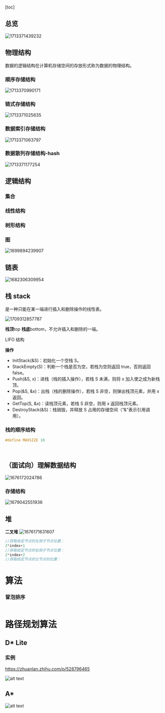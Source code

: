 [toc]

## 总览

![1713371439232](image/数据结构/1713371439232.png)

## 物理结构

数据的逻辑结构在计算机存储空间的存放形式称为数据的物理结构。

### 顺序存储结构

![1713370990171](image/数据结构/1713370990171.png)

### 链式存储结构

![1713371025635](image/数据结构/1713371025635.png)

### 数据索引存储结构

![1713371063797](image/数据结构/1713371063797.png)

### 数据散列存储结构-hash

![1713371177254](image/数据结构/1713371177254.png)

## 逻辑结构

### 集合

### 线性结构

### 树形结构

### 图

![1699894239907](image/数据结构/1699894239907.png)

## 链表

![1682306309954](image/数据结构/1682306309954.png)

## 栈 stack

是一种只能在某一端进行插入和删除操作的线性表。

![1709312857787](image/数据结构/1709312857787.png)

**栈顶**top
**栈底**bottom，不允许插入和删除的一端。

LIFO 结构

**操作**

- InitStack(&S)：初始化一个空栈 S。
- StackEmpty(S)：判断一个栈是否为空，若栈为空则返回 true，否则返回 false。
- Push(&S, x)：进栈（栈的插入操作），若栈 S 未满，则将 x 加入使之成为新栈顶。
- Pop(&S, &x)：出栈（栈的删除操作），若栈 S 非空，则弹出栈顶元素，并用 x 返回。
- GetTop(S, &x)：读栈顶元素，若栈 S 非空，则用 x 返回栈顶元素。
- DestroyStack(&S)：栈销毁，并释放 S 占用的存储空间（“&”表示引用调用）。

### 栈的顺序结构

```cpp
#define MAXSIZE 10




```

## （面试向）理解数据结构

![1676172024786](image/数据结构/1676172024786.png)

### 存储结构

![1679042551936](image/数据结构/1679042551936.png)

## 堆

**二叉堆**
![1676171631607](image/数据结构/1676171631607.png)

```c
//获取给定节点的左侧子节点位置：
2*index+1
//获取给定节点的右侧子节点位置：
2*index+2
//获取给定节点的父节点的位置：

```





# 算法


### 冒泡排序

```CPP

```




# 路径规划算法



## D* Lite



### 实例



https://zhuanlan.zhihu.com/p/528796465

![alt text](image-1.png)

## A*

![alt text](v2-1faf5bc313f226f50c8875e6abd2b7b0_1440w.jpg)


















